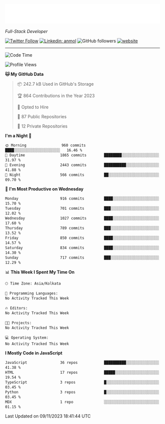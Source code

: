 <!-- START:readme-typing -->
<img src="readme-typing.svg" />
<!-- END:readme-typing -->

<p><em>Full-Stack Developer</em></p>

[![Twitter Follow](https://img.shields.io/twitter/follow/tonalmathew?style=flat)](https://twitter.com/intent/follow?screen_name=tonalmathew)
[![Linkedin: anmol](https://img.shields.io/badge/tonal-mathew?style=flat-square&logo=Linkedin&logoColor=white&link=https://www.linkedin.com/in/tonal-mathew/)](https://www.linkedin.com/in/tonal-mathew/)
![GitHub followers](https://img.shields.io/github/followers/tonalmathew?label=Follow&style=social)
[![website](https://img.shields.io/badge/Website-46a2f1.svg?&style=flat-square&logo=Google-Chrome&logoColor=white&link=http://tonalmathew.github.io/)](http://tonalmathew.github.io/)

---
<!--START_SECTION:waka-->
![Code Time](http://img.shields.io/badge/Code%20Time-1%2C190%20hrs%2058%20mins-blue)

![Profile Views](http://img.shields.io/badge/Profile%20Views-0-blue)

**🐱 My GitHub Data** 

> 📦 242.7 kB Used in GitHub's Storage 
 > 
> 🏆 864 Contributions in the Year 2023
 > 
> 💼 Opted to Hire
 > 
> 📜 87 Public Repositories 
 > 
> 🔑 12 Private Repositories 
 > 
**I'm a Night 🦉** 

```text
🌞 Morning                960 commits         ████░░░░░░░░░░░░░░░░░░░░░   16.46 % 
🌆 Daytime                1865 commits        ████████░░░░░░░░░░░░░░░░░   31.97 % 
🌃 Evening                2443 commits        ██████████░░░░░░░░░░░░░░░   41.88 % 
🌙 Night                  566 commits         ██░░░░░░░░░░░░░░░░░░░░░░░   09.70 % 
```
📅 **I'm Most Productive on Wednesday** 

```text
Monday                   916 commits         ████░░░░░░░░░░░░░░░░░░░░░   15.70 % 
Tuesday                  701 commits         ███░░░░░░░░░░░░░░░░░░░░░░   12.02 % 
Wednesday                1027 commits        ████░░░░░░░░░░░░░░░░░░░░░   17.60 % 
Thursday                 789 commits         ███░░░░░░░░░░░░░░░░░░░░░░   13.52 % 
Friday                   850 commits         ████░░░░░░░░░░░░░░░░░░░░░   14.57 % 
Saturday                 834 commits         ████░░░░░░░░░░░░░░░░░░░░░   14.30 % 
Sunday                   717 commits         ███░░░░░░░░░░░░░░░░░░░░░░   12.29 % 
```


📊 **This Week I Spent My Time On** 

```text
🕑︎ Time Zone: Asia/Kolkata

💬 Programming Languages: 
No Activity Tracked This Week

🔥 Editors: 
No Activity Tracked This Week

🐱‍💻 Projects: 
No Activity Tracked This Week

💻 Operating System: 
No Activity Tracked This Week
```

**I Mostly Code in JavaScript** 

```text
JavaScript               36 repos            ██████████░░░░░░░░░░░░░░░   41.38 % 
HTML                     17 repos            █████░░░░░░░░░░░░░░░░░░░░   19.54 % 
TypeScript               3 repos             █░░░░░░░░░░░░░░░░░░░░░░░░   03.45 % 
Python                   3 repos             █░░░░░░░░░░░░░░░░░░░░░░░░   03.45 % 
MDX                      1 repo              ░░░░░░░░░░░░░░░░░░░░░░░░░   01.15 % 
```




 Last Updated on 09/11/2023 18:41:44 UTC
<!--END_SECTION:waka-->
